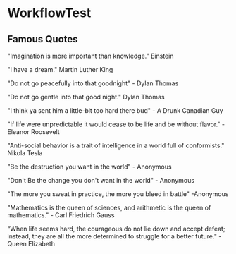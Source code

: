 # WorkflowTest

## Famous Quotes

"Imagination is more important than knowledge." Einstein

"I have a dream." Martin Luther King

"Do not go peacefully into that goodnight" - Dylan Thomas

"Do not go gentle into that good night." Dylan Thomas

"I think ya sent him a little-bit too hard there bud" - A Drunk Canadian Guy

"If life were unpredictable it would cease to be life and be without flavor." -Eleanor Roosevelt

"Anti-social behavior is a trait of intelligence in a world full of conformists." Nikola Tesla

"Be the destruction you want in the world" - Anonymous

"Don't Be the change you don't want in the world" - Anonymous

"The more you sweat in practice, the more you bleed in battle" -Anonymous

"Mathematics is the queen of sciences, and arithmetic is the queen of mathematics." - Carl Friedrich Gauss

“When life seems hard, the courageous do not lie down and accept defeat; instead, they are all the more determined to struggle for a better future." - Queen Elizabeth